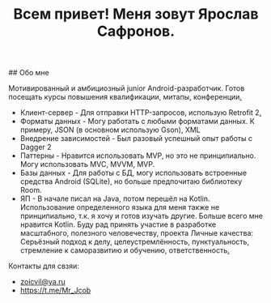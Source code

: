 <header>
    <h1>Всем привет! Меня зовут Ярослав Сафронов. </h1>
 </header>
## Обо мне

Мотивированный и амбициозный junior Android-разработчик.
Готов посещать курсы повышения квалификации, митапы, конференции[.](https://mc.yandex.ru/pixel/8461891387503329752?rnd=%aw_random%)

- Клиент-сервер -
Для отправки HTTP-запросов, использую Retrofit 2[.](https://disk.yandex.ru/client/disk/Загрузки?idApp=client&dialog=slider&idDialog=%2Fdisk%2FЗагрузки%2Fпик.jpg)
- Форматы данных -
Могу работать с любыми форматами данных. К примеру, JSON (в основном использую Gson), XML
- Внедрение зависимостей -
Был разовый успешный опыт работы с Dagger 2
- Паттерны -
Нравится использовать MVP, но это не принципиально. Могу использовать MVC, MVVM, MVP.
- Базы данных -
Для работы с БД, могу использовать встроенные средства Android (SQLite), но больше
предпочитаю библиотеку Room.
- ЯП -
В начале писал на Java, потом перешёл на Kotlin. Использование определенного языка для меня
также не принципиально, т.к. я хочу и готов изучать другие. Больше всего мне нравится Kotlin.
Буду рад принять участие в разработке масштабного, полезного человечеству, проекта
Личные качества: Серьёзный подход к делу, целеустремлённость,
пунктуальность, стремление к саморазвитию и обучению,
ответственность[.](https://mc.yandex.ru/pixel/8461891387503329752?rnd=%aw_random%)

Контакты для свзяи:
- zoicvil@ya.ru
- https://t.me/Mr_Jcob
